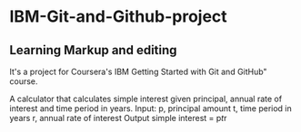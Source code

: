 # IBM-Git-and-Github-project

## Learning Markup and editing

It's a project for Coursera's IBM Getting Started with Git and GitHub" course.  

A calculator that calculates simple interest given principal, annual rate of interest and time period in years.
Input:
   p, principal amount
   t, time period in years
   r, annual rate of interest
Output
   simple interest = p*t*r


